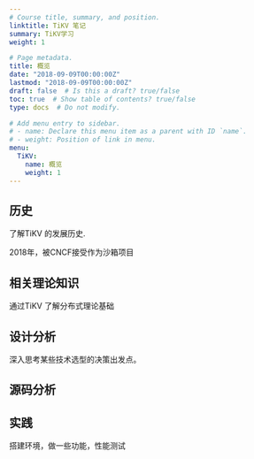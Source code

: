 ```yaml
---
# Course title, summary, and position.
linktitle: TiKV 笔记
summary: TiKV学习
weight: 1

# Page metadata.
title: 概览
date: "2018-09-09T00:00:00Z"
lastmod: "2018-09-09T00:00:00Z"
draft: false  # Is this a draft? true/false
toc: true  # Show table of contents? true/false
type: docs  # Do not modify.

# Add menu entry to sidebar.
# - name: Declare this menu item as a parent with ID `name`.
# - weight: Position of link in menu.
menu:
  TiKV:
    name: 概览
    weight: 1
---
```


## 历史

了解TiKV 的发展历史.

2018年，被CNCF接受作为沙箱项目


## 相关理论知识

通过TiKV 了解分布式理论基础

## 设计分析
 
深入思考某些技术选型的决策出发点。

## 源码分析

## 实践

  搭建环境，做一些功能，性能测试